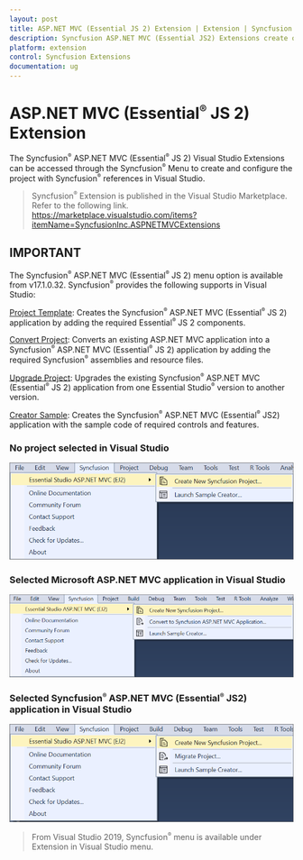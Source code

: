 ```yaml
---
layout: post
title: ASP.NET MVC (Essential JS 2) Extension | Extension | Syncfusion
description: Syncfusion ASP.NET MVC (Essential JS2) Extensions create or configure the Syncfusion ASP.NET MVC projects along with Essential JS2 components.
platform: extension
control: Syncfusion Extensions
documentation: ug
---
```


# ASP.NET MVC (Essential<sup style="font-size:70%">&reg;</sup> JS 2) Extension

The Syncfusion<sup style="font-size:70%">&reg;</sup> ASP.NET MVC (Essential<sup style="font-size:70%">&reg;</sup> JS 2) Visual Studio Extensions can be accessed through the Syncfusion<sup style="font-size:70%">&reg;</sup> Menu to create and configure the project with Syncfusion<sup style="font-size:70%">&reg;</sup> references in Visual Studio.

> Syncfusion<sup style="font-size:70%">&reg;</sup> Extension is published in the Visual Studio Marketplace. Refer to the following link.
<https://marketplace.visualstudio.com/items?itemName=SyncfusionInc.ASPNETMVCExtensions>

## IMPORTANT

The Syncfusion<sup style="font-size:70%">&reg;</sup> ASP.NET MVC (Essential<sup style="font-size:70%">&reg;</sup> JS 2) menu option is available from v17.1.0.32.
Syncfusion<sup style="font-size:70%">&reg;</sup> provides the following supports in Visual Studio:

[Project Template](syncfusion-project-templates): Creates the Syncfusion<sup style="font-size:70%">&reg;</sup> ASP.NET MVC (Essential<sup style="font-size:70%">&reg;</sup> JS 2) application by adding the required Essential<sup style="font-size:70%">&reg;</sup> JS 2 components.

[Convert Project](project-conversion): Converts an existing ASP.NET MVC application into a Syncfusion<sup style="font-size:70%">&reg;</sup> ASP.NET MVC (Essential<sup style="font-size:70%">&reg;</sup> JS 2) application by adding the required Syncfusion<sup style="font-size:70%">&reg;</sup> assemblies and resource files.

[Upgrade Project](project-migration): Upgrades the existing Syncfusion<sup style="font-size:70%">&reg;</sup> ASP.NET MVC (Essential<sup style="font-size:70%">&reg;</sup> JS 2) application from one Essential Studio<sup style="font-size:70%">&reg;</sup> version to another version.

[Creator Sample](sample-creator): Creates the Syncfusion<sup style="font-size:70%">&reg;</sup> ASP.NET MVC (Essential<sup style="font-size:70%">&reg;</sup> JS2) application with the sample code of required controls and features.

### No project selected in Visual Studio

![no project selected](images/no-project-selected.png)

### Selected Microsoft ASP.NET MVC application in Visual Studio

![selected microsoft aspmvc](images/selected-microsoft-mvc-application.png)

### Selected Syncfusion<sup style="font-size:70%">&reg;</sup> ASP.NET MVC (Essential<sup style="font-size:70%">&reg;</sup> JS2) application in Visual Studio

![selected syncfusion aspnetmvc](images/selected-syncfusion-mvc-application.png)

> From Visual Studio 2019, Syncfusion<sup style="font-size:70%">&reg;</sup> menu is available under Extension in Visual Studio menu.